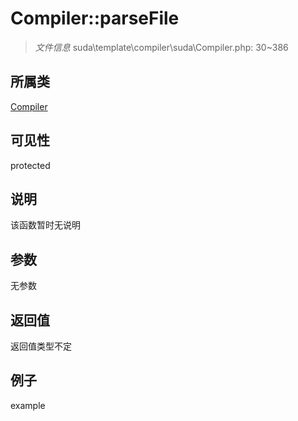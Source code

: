 # Compiler::parseFile

> *文件信息* suda\template\compiler\suda\Compiler.php: 30~386
## 所属类 

[Compiler](../Compiler.md)

## 可见性

  protected  
## 说明

该函数暂时无说明

## 参数

无参数

## 返回值
返回值类型不定

## 例子

example